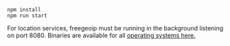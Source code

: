 ```
npm install
npm run start
```

For location services, freegeoip must be running in the background listening on port 8080. Binaries are available for all [operating systems here.](https://github.com/fiorix/freegeoip/releases)